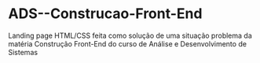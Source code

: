 # ADS--Construcao-Front-End
Landing page HTML/CSS feita como solução de uma situação problema da matéria Construção Front-End do curso de Análise e Desenvolvimento de Sistemas
